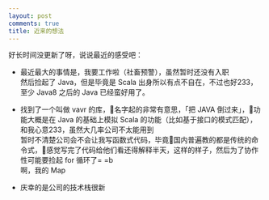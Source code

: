 ```yaml
---
layout: post
comments: true
title: 近来的想法
---
```


好长时间没更新了呀，说说最近的感受吧：  
- 最近最大的事情是，我要工作啦（社畜预警），虽然暂时还没有入职  
  然后捡起了 Java，但是毕竟是 Scala 出身所以有点不自在，不过也好233，至少 Java8 之后的 Java 已经蛮好用了。  

- 找到了一个叫做 vavr 的库，名字起的非常有意思，「把 JAVA 倒过来」，功能大概是在 Java 的基础上模拟 Scala 的功能（比如基于接口的模式匹配），和我心意233，虽然大几率公司不太能用到  
  暂时不清楚公司会不会让我写函数式代码，毕竟国内普遍教的都是传统的命令式，感觉写完了代码给他们看还得解释半天，这样的样子，然后为了协作性可能要捡起 for 循环了= =b  
  啊，我的 Map   

- 庆幸的是公司的技术栈很新


